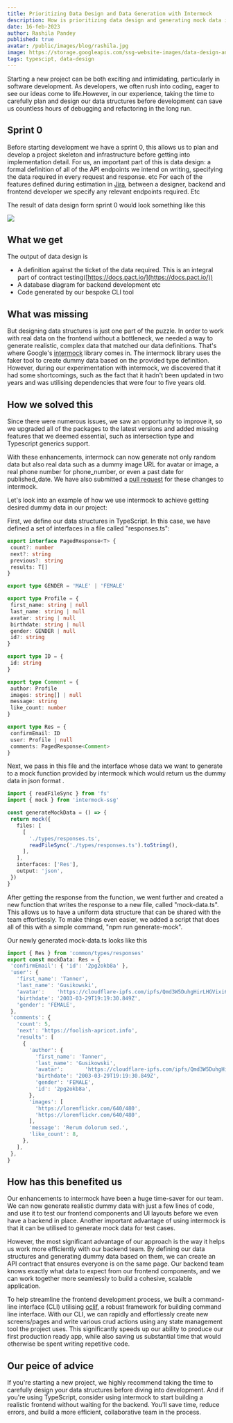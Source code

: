 ```yaml
---
title: Prioritizing Data Design and Data Generation with Intermock
description: How is prioritizing data design and generating mock data is heping us in our development process
date: 16-feb-2023
author: Rashila Pandey
published: true
avatar: /public/images/blog/rashila.jpg
image: https://storage.googleapis.com/ssg-website-images/data-design-and-generation-intermock/digital-art.png
tags: typescipt, data-design
---
```


Starting a new project can be both exciting and intimidating, particularly in software development. As developers, we often rush into coding, eager to see our ideas come to life.However, in our experience, taking the time to carefully plan and design our data structures before development can save us countless hours of debugging and refactoring in the long run.

## Sprint 0

Before starting development we have a sprint 0, this allows us to plan and develop a project skeleton and infrastructure before getting into implementation detail. For us, an important part of this is data design: a formal definition of all of the API endpoints we intend on writing, specifying the data required in every request and response. etc
For each of the features defined during estimation in [Jira](https://www.atlassian.com/software/jira), between a designer, backend and frontend developer we specify any relevant endpoints required. Etc

The result of data design form sprint 0 would look something like this

<img src="https://storage.googleapis.com/ssg-website-images/data-design-and-generation-intermock/data%20design%20ticket%20jira.png"/>

## What we get

The output of data design is
- A definition against the ticket of the data required. This is an integral part of contract testing([https://docs.pact.io/](https://docs.pact.io/))
- A database diagram for backend development etc
- Code generated by our bespoke CLI tool

## What was missing

But designing data structures is just one part of the puzzle. In order to work with real data on the frontend without a bottleneck, we needed a way to generate realistic, complex data that matched our data definitions. That's where Google's [intermock](https://github.com/google/intermock) library comes in. The intermock library uses the faker tool to create dummy data based on the provided type definition. However, during our experimentation with intermock, we discovered that it had some shortcomings, such as the fact that it hadn't been updated in two years and was utilising dependencies that were four to five years old.

## How we solved this

Since there were numerous issues, we saw an opportunity to improve it, so we upgraded all of the packages to the latest versions and added missing features that we deemed essential, such as intersection type and Typescript generics support.

With these enhancements, intermock can now generate not only random data but also real data such as a dummy image URL for avatar or image, a real phone number for phone\_number, or even a past date for published\_date. We have also submitted a [pull request](https://github.com/google/intermock/pull/83) for these changes to intermock.

Let's look into an example of how we use intermock to achieve getting desired dummy data in our project:

First, we define our data structures in TypeScript. In this case, we have defined a set of interfaces in a file called "responses.ts":

``` typescript
export interface PagedResponse<T> {
 count?: number
 next?: string
 previous?: string
 results: T[]
}

export type GENDER = 'MALE' | 'FEMALE'

export type Profile = {
 first_name: string | null
 last_name: string | null
 avatar: string | null
 birthdate: string | null
 gender: GENDER | null
 id?: string
}

export type ID = {
 id: string
}

export type Comment = {
 author: Profile
 images: string[] | null
 message: string
 like_count: number
}

export type Res = {
 confirmEmail: ID
 user: Profile | null
 comments: PagedResponse<Comment>
}
```

Next, we pass in this file and the interface whose data we want to generate to a mock function provided by intermock which would return us the dummy data in json format .

``` typescript
import { readFileSync } from 'fs'
import { mock } from 'intermock-ssg'

const generateMockData = () => {
 return mock({
   files: [
     [
       './types/responses.ts',
       readFileSync('./types/responses.ts').toString(),
     ],
   ],
   interfaces: ['Res'],
   output: 'json',
 })
}
```

After getting the response from the function, we went further and created a new function that writes the response to a new file, called "mock-data.ts". This allows us to have a uniform data structure that can be shared with the team effortlessly. To make things even easier, we added a script that does all of this with a simple command, "npm run generate-mock".

Our newly generated mock-data.ts looks like this

``` typescript
import { Res } from 'common/types/responses'
export const mockData: Res = {
 'confirmEmail': { 'id': '2pg2okb8a' },
 'user': {
   'first_name': 'Tanner',
   'last_name': 'Gusikowski',
   'avatar':    'https://cloudflare-ipfs.com/ipfs/Qmd3W5DuhgHirLHGVixi6V76LhCkZUz6pnFt5AJBiyvHye/avatar/16.jpg',
   'birthdate': '2003-03-29T19:19:30.849Z',
   'gender': 'FEMALE',
 },
 'comments': {
   'count': 5,
   'next': 'https://foolish-apricot.info',
   'results': [
     {
       'author': {
         'first_name': 'Tanner',
         'last_name': 'Gusikowski',
         'avatar':       'https://cloudflare-ipfs.com/ipfs/Qmd3W5DuhgHirLHGVixi6V76LhCkZUz6pnFt5AJBiyvHye/avatar/16.jpg',
         'birthdate': '2003-03-29T19:19:30.849Z',
         'gender': 'FEMALE',
         'id': '2pg2okb8a',
       },
       'images': [
         'https://loremflickr.com/640/480',
         'https://loremflickr.com/640/480',
       ],
       'message': 'Rerum dolorum sed.',
       'like_count': 8,
     },
   ],
 },
}

   ```

## How has this benefited us

Our enhancements to intermock have been a huge time-saver for our team. We can now generate realistic dummy data with just a few lines of code, and use it to test our frontend components and UI layouts before we even have a backend in place.
Another important advantage of using intermock is that it can be utilised to generate mock data for test cases.

However, the most significant advantage of our approach is the way it helps us work more efficiently with our backend team. By defining our data structures and generating dummy data based on them, we can create an API contract that ensures everyone is on the same page. Our backend team knows exactly what data to expect from our frontend components, and we can work together more seamlessly to build a cohesive, scalable application.

To help streamline the frontend development process, we built a command-line interface (CLI) utilising [oclif](https://oclif.io/), a robust framework for building command line interface. With our CLI, we can rapidly and effortlessly create new screens/pages and write various crud actions using any state management tool the project uses. This significantly speeds up our ability to produce our first production ready app, while also saving us substantial time that would otherwise be spent writing repetitive code.

## Our peice of advice

If you're starting a new project, we highly recommend taking the time to carefully design your data structures before diving into development. And if you're using TypeScript, consider using intermock to start building a realistic frontend without waiting for the backend. You'll save time, reduce errors, and build a more efficient, collaborative team in the process.
